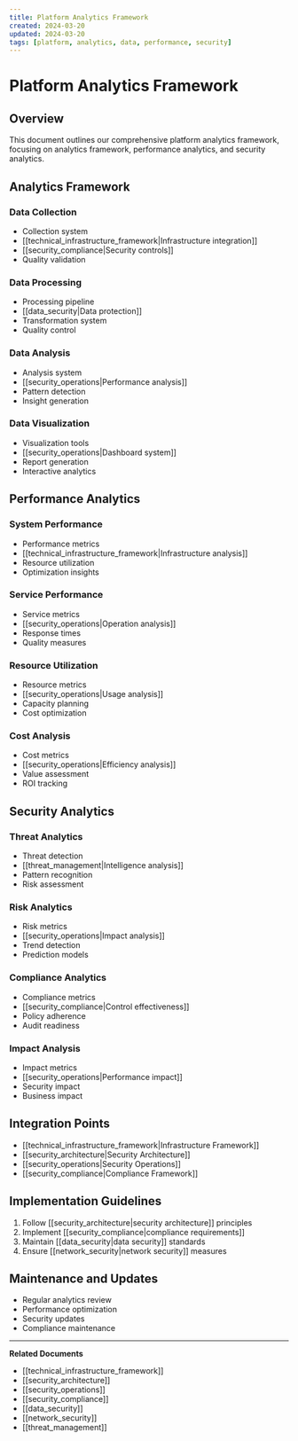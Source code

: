 ```yaml
---
title: Platform Analytics Framework
created: 2024-03-20
updated: 2024-03-20
tags: [platform, analytics, data, performance, security]
---
```


# Platform Analytics Framework

## Overview
This document outlines our comprehensive platform analytics framework, focusing on analytics framework, performance analytics, and security analytics.

## Analytics Framework
### Data Collection
- Collection system
- [[technical_infrastructure_framework|Infrastructure integration]]
- [[security_compliance|Security controls]]
- Quality validation

### Data Processing
- Processing pipeline
- [[data_security|Data protection]]
- Transformation system
- Quality control

### Data Analysis
- Analysis system
- [[security_operations|Performance analysis]]
- Pattern detection
- Insight generation

### Data Visualization
- Visualization tools
- [[security_operations|Dashboard system]]
- Report generation
- Interactive analytics

## Performance Analytics
### System Performance
- Performance metrics
- [[technical_infrastructure_framework|Infrastructure analysis]]
- Resource utilization
- Optimization insights

### Service Performance
- Service metrics
- [[security_operations|Operation analysis]]
- Response times
- Quality measures

### Resource Utilization
- Resource metrics
- [[security_operations|Usage analysis]]
- Capacity planning
- Cost optimization

### Cost Analysis
- Cost metrics
- [[security_operations|Efficiency analysis]]
- Value assessment
- ROI tracking

## Security Analytics
### Threat Analytics
- Threat detection
- [[threat_management|Intelligence analysis]]
- Pattern recognition
- Risk assessment

### Risk Analytics
- Risk metrics
- [[security_operations|Impact analysis]]
- Trend detection
- Prediction models

### Compliance Analytics
- Compliance metrics
- [[security_compliance|Control effectiveness]]
- Policy adherence
- Audit readiness

### Impact Analysis
- Impact metrics
- [[security_operations|Performance impact]]
- Security impact
- Business impact

## Integration Points
- [[technical_infrastructure_framework|Infrastructure Framework]]
- [[security_architecture|Security Architecture]]
- [[security_operations|Security Operations]]
- [[security_compliance|Compliance Framework]]

## Implementation Guidelines
1. Follow [[security_architecture|security architecture]] principles
2. Implement [[security_compliance|compliance requirements]]
3. Maintain [[data_security|data security]] standards
4. Ensure [[network_security|network security]] measures

## Maintenance and Updates
- Regular analytics review
- Performance optimization
- Security updates
- Compliance maintenance

---
**Related Documents**
- [[technical_infrastructure_framework]]
- [[security_architecture]]
- [[security_operations]]
- [[security_compliance]]
- [[data_security]]
- [[network_security]]
- [[threat_management]] 